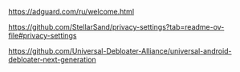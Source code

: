 https://adguard.com/ru/welcome.html

https://github.com/StellarSand/privacy-settings?tab=readme-ov-file#privacy-settings

https://github.com/Universal-Debloater-Alliance/universal-android-debloater-next-generation
